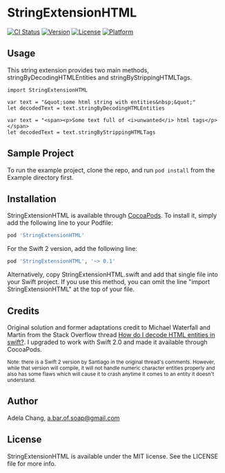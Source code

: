 # StringExtensionHTML

[![CI Status](http://img.shields.io/travis/Adela/StringExtensionHTML.svg?style=flat)](https://travis-ci.org/Adela/StringExtensionHTML)
[![Version](https://img.shields.io/cocoapods/v/StringExtensionHTML.svg?style=flat)](http://cocoapods.org/pods/StringExtensionHTML)
[![License](https://img.shields.io/cocoapods/l/StringExtensionHTML.svg?style=flat)](http://cocoapods.org/pods/StringExtensionHTML)
[![Platform](https://img.shields.io/cocoapods/p/StringExtensionHTML.svg?style=flat)](http://cocoapods.org/pods/StringExtensionHTML)

## Usage

This string extension provides two main methods, stringByDecodingHTMLEntities and stringByStrippingHTMLTags.

```
import StringExtensionHTML

var text = "&quot;some html string with entities&nbsp;&quot;"
let decodedText = text.stringByDecodingHTMLEntities

var text = "<span><p>Some text full of <i>unwanted</i> html tags</p></span>
let decodedText = text.stringByStrippingHTMLTags
```

## Sample Project

To run the example project, clone the repo, and run `pod install` from the Example directory first.

## Installation

StringExtensionHTML is available through [CocoaPods](http://cocoapods.org). To install
it, simply add the following line to your Podfile:

```ruby
pod 'StringExtensionHTML'
```

For the Swift 2 version, add the following line:

```ruby
pod 'StringExtensionHTML', '~> 0.1'
```

Alternatively, copy StringExtensionHTML.swift and add that single file into your Swift project. If you use this method, you can omit the line "import StringExtensionHTML" at the top of your file.

## Credits

Original solution and former adaptations credit to Michael Waterfall and Martin from the Stack Overflow thread [How do I decode HTML entities in swift?](http://stackoverflow.com/questions/25607247/how-do-i-decode-html-entities-in-swift). I upgraded to work with Swift 2.0 and made it available through CocoaPods. 

<sub>Note: there is a Swift 2 version by Santiago in the original thread's comments. However, while that version will compile, it will not handle numeric character entities properly and also has some flaws which will cause it to crash anytime it comes to an entity it doesn't understand.</sub>

## Author

Adela Chang, a.bar.of.soap@gmail.com


## License

StringExtensionHTML is available under the MIT license. See the LICENSE file for more info.
